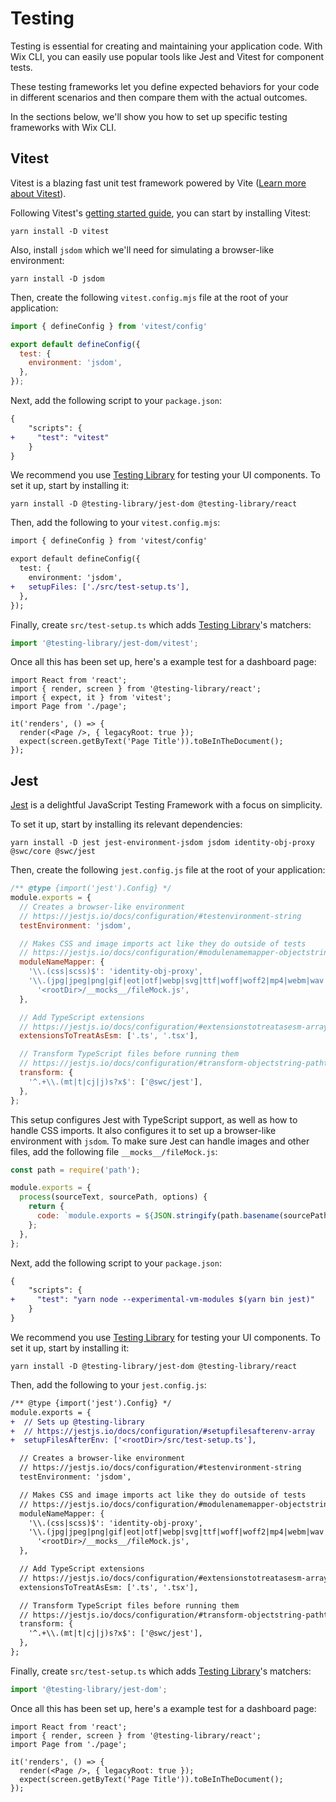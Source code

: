 # Testing

Testing is essential for creating and maintaining your application code. With Wix CLI, you can easily use popular tools like Jest and Vitest for component tests.

These testing frameworks let you define expected behaviors for your code in different scenarios and then compare them with the actual outcomes.

In the sections below, we'll show you how to set up specific testing frameworks with Wix CLI.

## Vitest

Vitest is a blazing fast unit test framework powered by Vite ([Learn more about Vitest](https://vitest.dev/guide/why.html)).

Following Vitest's [getting started guide](https://vitest.dev/guide/), you can start by installing Vitest:

```
yarn install -D vitest
```

Also, install `jsdom` which we'll need for simulating a browser-like environment:

```
yarn install -D jsdom
```

Then, create the following `vitest.config.mjs` file at the root of your application:

```javascript
import { defineConfig } from 'vitest/config'

export default defineConfig({
  test: {
    environment: 'jsdom',
  },
});
```

Next, add the following script to your `package.json`:

```diff
{
    "scripts": {
+     "test": "vitest"
    }
}
```

We recommend you use [Testing Library](https://testing-library.com/) for testing your UI components. To set it up, start by installing it:

```
yarn install -D @testing-library/jest-dom @testing-library/react
```

Then, add the following to your `vitest.config.mjs`:

```diff
import { defineConfig } from 'vitest/config'

export default defineConfig({
  test: {
    environment: 'jsdom',
+   setupFiles: ['./src/test-setup.ts'],
  },
});
```

Finally, create `src/test-setup.ts` which adds [Testing Library](https://testing-library.com/)'s matchers:

```typescript
import '@testing-library/jest-dom/vitest';
```

Once all this has been set up, here's a example test for a dashboard page:

```tsx
import React from 'react';
import { render, screen } from '@testing-library/react';
import { expect, it } from 'vitest';
import Page from './page';

it('renders', () => {
  render(<Page />, { legacyRoot: true });
  expect(screen.getByText('Page Title')).toBeInTheDocument();
});
```

## Jest

[Jest](https://jestjs.io/) is a delightful JavaScript Testing Framework with a focus on simplicity.

To set it up, start by installing its relevant dependencies:

```
yarn install -D jest jest-environment-jsdom jsdom identity-obj-proxy @swc/core @swc/jest
```

Then, create the following `jest.config.js` file at the root of your application:

```javascript
/** @type {import('jest').Config} */
module.exports = {
  // Creates a browser-like environment
  // https://jestjs.io/docs/configuration/#testenvironment-string
  testEnvironment: 'jsdom',

  // Makes CSS and image imports act like they do outside of tests
  // https://jestjs.io/docs/configuration/#modulenamemapper-objectstring-string--arraystring
  moduleNameMapper: {
    '\\.(css|scss)$': 'identity-obj-proxy',
    '\\.(jpg|jpeg|png|gif|eot|otf|webp|svg|ttf|woff|woff2|mp4|webm|wav|mp3|m4a|aac|oga)$':
      '<rootDir>/__mocks__/fileMock.js',
  },

  // Add TypeScript extensions
  // https://jestjs.io/docs/configuration/#extensionstotreatasesm-arraystring
  extensionsToTreatAsEsm: ['.ts', '.tsx'],

  // Transform TypeScript files before running them
  // https://jestjs.io/docs/configuration/#transform-objectstring-pathtotransformer--pathtotransformer-object
  transform: {
    '^.+\\.(mt|t|cj|j)s?x$': ['@swc/jest'],
  },
};
```

This setup configures Jest with TypeScript support, as well as how to handle CSS imports. It also configures it to set up a browser-like environment with `jsdom`. To make sure Jest can handle images and other files, add the following file `__mocks__/fileMock.js`:

```javascript
const path = require('path');

module.exports = {
  process(sourceText, sourcePath, options) {
    return {
      code: `module.exports = ${JSON.stringify(path.basename(sourcePath))};`,
    };
  },
};
```

Next, add the following script to your `package.json`:

```diff
{
    "scripts": {
+     "test": "yarn node --experimental-vm-modules $(yarn bin jest)"
    }
}
```

We recommend you use [Testing Library](https://testing-library.com/) for testing your UI components. To set it up, start by installing it:

```
yarn install -D @testing-library/jest-dom @testing-library/react
```

Then, add the following to your `jest.config.js`:

```diff
/** @type {import('jest').Config} */
module.exports = {
+  // Sets up @testing-library
+  // https://jestjs.io/docs/configuration/#setupfilesafterenv-array
+  setupFilesAfterEnv: ['<rootDir>/src/test-setup.ts'],

  // Creates a browser-like environment
  // https://jestjs.io/docs/configuration/#testenvironment-string
  testEnvironment: 'jsdom',

  // Makes CSS and image imports act like they do outside of tests
  // https://jestjs.io/docs/configuration/#modulenamemapper-objectstring-string--arraystring
  moduleNameMapper: {
    '\\.(css|scss)$': 'identity-obj-proxy',
    '\\.(jpg|jpeg|png|gif|eot|otf|webp|svg|ttf|woff|woff2|mp4|webm|wav|mp3|m4a|aac|oga)$':
      '<rootDir>/__mocks__/fileMock.js',
  },

  // Add TypeScript extensions
  // https://jestjs.io/docs/configuration/#extensionstotreatasesm-arraystring
  extensionsToTreatAsEsm: ['.ts', '.tsx'],

  // Transform TypeScript files before running them
  // https://jestjs.io/docs/configuration/#transform-objectstring-pathtotransformer--pathtotransformer-object
  transform: {
    '^.+\\.(mt|t|cj|j)s?x$': ['@swc/jest'],
  },
};
```

Finally, create `src/test-setup.ts` which adds [Testing Library](https://testing-library.com/)'s matchers:

```typescript
import '@testing-library/jest-dom';
```

Once all this has been set up, here's a example test for a dashboard page:

```tsx
import React from 'react';
import { render, screen } from '@testing-library/react';
import Page from './page';

it('renders', () => {
  render(<Page />, { legacyRoot: true });
  expect(screen.getByText('Page Title')).toBeInTheDocument();
});
```

